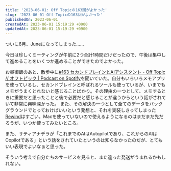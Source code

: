 ```yaml
---
title: '2023-06-01: Off Topicの163回がよかった'
slug: '2023-06-01-Off-Topicの163回がよかった'
publishedOn: 2023-06-01
createdAt: 2023-06-01 15:19:29 +0900
updatedAt: 2023-06-01 15:19:29 +0900
---
```

ついに6月、Juneになってしまった……

今日は珍しくミーティングが午前に2つ合計1時間だけだったので、午後は集中して進めることをいくつか進めることができたのでよかった。

お昼御飯のあと、散歩中に[#163 セカンドブレインとAIアシスタント - Off Topic // オフトピック | Podcast on Spotify](https://open.spotify.com/episode/2xjLoX5ThLnm1Q9aOh9JfZ?si=HV2ig8WnT-i8Cnq4d4vzYQ&context=spotify%3Asearch%3Acreep&nd=1)を聞いていた。自分もいろいろメモアプリを使っているし、セカンドブレインと呼ばれるツールも使っているが、いまでもメモがうまくとれないと感じることばかり。その理由の一つとして、メモするときに重要だと思ったことと後で必要だと感じることが違うからという話がされていて非常に興味深かった。
また、その解決の一つとして全てのデータをバックグラウンドでとっておけばいいという発想と、それを実装しきってしまった[Rewind](https://www.rewind.ai/)はすごい。Macを使っていないので使えるようになるのはまだまだ先だろうが、いつか使ってみたいところ。

また、サティアナデラが「これまでのAIはAutopilotであり、これからのAIはCopilotである」という話をされていたというのは知らなかったのだが、とてもいい表現でよいなぁと思った。

そういう考えで自分たちのサービスを見ると、また違った発送がうまれるかもしれない。
